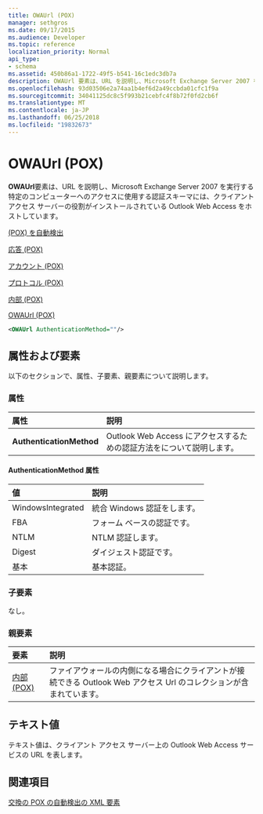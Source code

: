 ```yaml
---
title: OWAUrl (POX)
manager: sethgros
ms.date: 09/17/2015
ms.audience: Developer
ms.topic: reference
localization_priority: Normal
api_type:
- schema
ms.assetid: 450b86a1-1722-49f5-b541-16c1edc3db7a
description: OWAUrl 要素は、URL を説明し、Microsoft Exchange Server 2007 を実行する特定のコンピューターへのアクセスに使用する認証スキーマには、クライアント アクセス サーバーの役割がインストールされている Outlook Web Access をホストしています。
ms.openlocfilehash: 93d03506e2a74aa1b4ef6d2a49ccbda01cfc1f9a
ms.sourcegitcommit: 34041125dc8c5f993b21cebfc4f8b72f0fd2cb6f
ms.translationtype: MT
ms.contentlocale: ja-JP
ms.lasthandoff: 06/25/2018
ms.locfileid: "19832673"
---
```

# <a name="owaurl-pox"></a>OWAUrl (POX)

**OWAUrl**要素は、URL を説明し、Microsoft Exchange Server 2007 を実行する特定のコンピューターへのアクセスに使用する認証スキーマには、クライアント アクセス サーバーの役割がインストールされている Outlook Web Access をホストしています。 
  
[(POX) を自動検出](autodiscover-pox.md)
  
[応答 (POX)](response-pox.md)
  
[アカウント (POX)](account-pox.md)
  
[プロトコル (POX)](protocol-pox.md)
  
[内部 (POX)](internal-pox.md)
  
[OWAUrl (POX)](owaurl-pox.md)
  
```xml
<OWAUrl AuthenticationMethod=""/>
```

## <a name="attributes-and-elements"></a>属性および要素

以下のセクションで、属性、子要素、親要素について説明します。
  
### <a name="attributes"></a>属性

|**属性**|**説明**|
|:-----|:-----|
|**AuthenticationMethod** <br/> |Outlook Web Access にアクセスするための認証方法をについて説明します。  <br/> |
   
#### <a name="authenticationmethod-attribute"></a>AuthenticationMethod 属性

|**値**|**説明**|
|:-----|:-----|
|WindowsIntegrated  <br/> |統合 Windows 認証をします。  <br/> |
|FBA  <br/> |フォーム ベースの認証です。  <br/> |
|NTLM  <br/> |NTLM 認証します。  <br/> |
|Digest  <br/> |ダイジェスト認証です。  <br/> |
|基本  <br/> |基本認証。  <br/> |
   
### <a name="child-elements"></a>子要素

なし。
  
### <a name="parent-elements"></a>親要素

|**要素**|**説明**|
|:-----|:-----|
|[内部 (POX)](internal-pox.md) <br/> |ファイアウォールの内側になる場合にクライアントが接続できる Outlook Web アクセス Url のコレクションが含まれています。  <br/> |
   
## <a name="text-value"></a>テキスト値

テキスト値は、クライアント アクセス サーバー上の Outlook Web Access サービスの URL を表します。
  
## <a name="see-also"></a>関連項目



[交換の POX の自動検出の XML 要素](pox-autodiscover-xml-elements-for-exchange.md)

